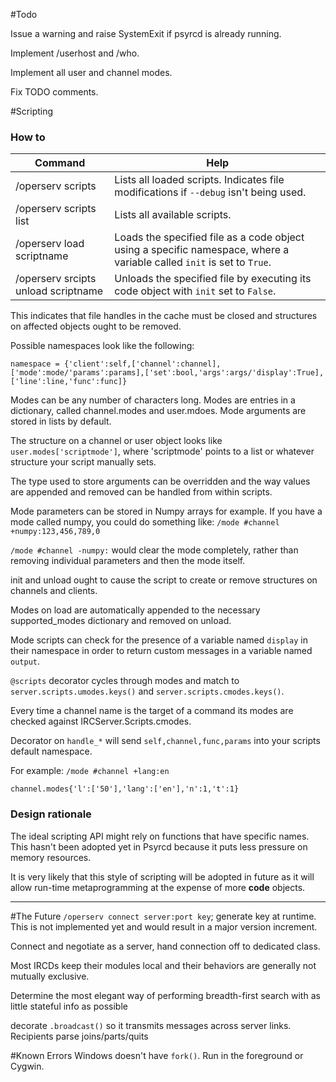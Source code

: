 #Todo

Issue a warning and raise SystemExit if psyrcd is already running.

Implement /userhost and /who.

Implement all user and channel modes.

Fix TODO comments.

#Scripting

### How to
| Command       | Help              |
| ------------- |-------------|
| /operserv scripts                   | Lists all loaded scripts. Indicates file modifications if `--debug` isn't being used. |
| /operserv scripts list              | Lists all available scripts.      |
| /operserv load scriptname           | Loads the specified file as a code object using a specific namespace, where a variable called `init` is set to `True`. |
| /operserv srcipts unload scriptname | Unloads the specified file by executing its code object with `init` set to `False`.|


This indicates that file handles in the cache must be closed and structures on affected objects ought to be removed.

Possible namespaces look like the following:

`namespace = {'client':self,['channel':channel],['mode':mode/'params':params],['set':bool,'args':args/'display':True],['line':line,'func':func]}`

Modes can be any number of characters long. Modes are entries in a dictionary, called channel.modes and user.mdoes. Mode arguments are stored in lists by default.

The structure on a channel or user object looks like `user.modes['scriptmode']`, where 'scriptmode' points to a list or whatever structure your script manually sets.

The type used to store arguments can be overridden and the way values are appended and removed can be handled from within scripts.

Mode parameters can be stored in Numpy arrays for example. If you have a mode called numpy, you could do something like: `/mode #channel +numpy:123,456,789,0`

`/mode #channel -numpy:` would clear the mode completely, rather than removing individual parameters and then the mode itself.

init and unload ought to cause the script to create or remove structures on channels and clients.

Modes on load are automatically appended to the necessary supported_modes dictionary and removed on unload.

Mode scripts can check for the presence of a variable named `display` in their namespace in order to return custom messages in a variable named `output`.

`@scripts` decorator cycles through modes and match to `server.scripts.umodes.keys()` and `server.scripts.cmodes.keys()`.

Every time a channel name is the target of a command its modes are checked against IRCServer.Scripts.cmodes.

Decorator on `handle_*` will send `self,channel,func,params` into your scripts default namespace.

For example: `/mode #channel +lang:en`

`channel.modes{'l':['50'],'lang':['en'],'n':1,'t':1}`

### Design rationale

The ideal scripting API might rely on functions that have specific names. This hasn't been adopted yet in Psyrcd because it puts less pressure on memory resources.

It is very likely that this style of scripting will be adopted in future as it will allow run-time metaprogramming at the expense of more __code__ objects.

---

#The Future
`/operserv connect server:port key`; generate key at runtime. This is not implemented yet and would result in a major version increment.

Connect and negotiate as a server, hand connection off to dedicated class.

Most IRCDs keep their modules local and their behaviors are generally not mutually exclusive.

Determine the most elegant way of performing breadth-first search with as little stateful info as possible

decorate `.broadcast()` so it transmits messages across server links. Recipients parse joins/parts/quits

#Known Errors
Windows doesn't have `fork()`. Run in the foreground or Cygwin.

